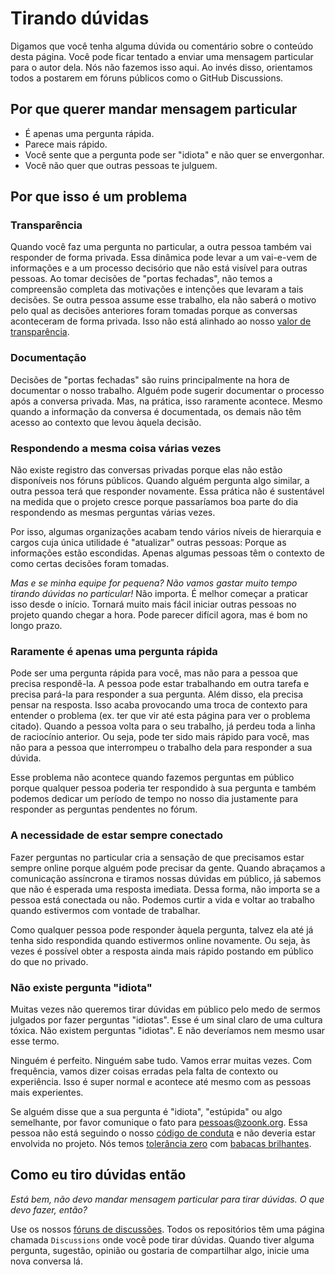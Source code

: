 # Tirando dúvidas

Digamos que você tenha alguma dúvida ou comentário sobre o conteúdo desta página.
Você pode ficar tentado a enviar uma mensagem particular para o autor dela.
Nós não fazemos isso aqui. Ao invés disso, orientamos todos a postarem em fóruns públicos como o GitHub Discussions.

## Por que querer mandar mensagem particular

- É apenas uma pergunta rápida.
- Parece mais rápido.
- Você sente que a pergunta pode ser "idiota" e não quer se envergonhar.
- Você não quer que outras pessoas te julguem.

## Por que isso é um problema

### Transparência

Quando você faz uma pergunta no particular, a outra pessoa também vai responder de forma privada.
Essa dinâmica pode levar a um vai-e-vem de informações e a um processo decisório que não está visível para outras pessoas.
Ao tomar decisões de "portas fechadas", não temos a compreensão completa das motivações e intenções que levaram a tais decisões.
Se outra pessoa assume esse trabalho,
ela não saberá o motivo pelo qual as decisões anteriores foram tomadas porque as conversas aconteceram de forma privada.
Isso não está alinhado ao nosso [valor de transparência](../../../sobre/valores.md#transparência).

### Documentação

Decisões de "portas fechadas" são ruins principalmente na hora de documentar o nosso trabalho.
Alguém pode sugerir documentar o processo após a conversa privada.
Mas, na prática, isso raramente acontece.
Mesmo quando a informação da conversa é documentada, os demais não têm acesso ao contexto que levou àquela decisão.

### Respondendo a mesma coisa várias vezes

Não existe registro das conversas privadas porque elas não estão disponíveis nos fóruns públicos.
Quando alguém pergunta algo similar, a outra pessoa terá que responder novamente.
Essa prática não é sustentável na medida que o projeto cresce porque
passaríamos boa parte do dia respondendo as mesmas perguntas várias vezes.

Por isso, algumas organizações acabam tendo vários níveis de hierarquia e
cargos cuja única utilidade é "atualizar" outras pessoas:
Porque as informações estão escondidas.
Apenas algumas pessoas têm o contexto de como certas decisões foram tomadas.

_Mas e se minha equipe for pequena? Não vamos gastar muito tempo tirando dúvidas no particular!_
Não importa. É melhor começar a praticar isso desde o início.
Tornará muito mais fácil iniciar outras pessoas no projeto quando chegar a hora.
Pode parecer difícil agora, mas é bom no longo prazo.

### Raramente é apenas uma pergunta rápida

Pode ser uma pergunta rápida para você, mas não para a pessoa que precisa respondê-la.
A pessoa pode estar trabalhando em outra tarefa e precisa pará-la para responder a sua pergunta.
Além disso, ela precisa pensar na resposta.
Isso acaba provocando uma troca de contexto para entender o problema (ex. ter que vir até esta página para ver o problema citado).
Quando a pessoa volta para o seu trabalho, já perdeu toda a linha de raciocínio anterior.
Ou seja, pode ter sido mais rápido para você, mas não para a pessoa que interrompeu o trabalho dela para responder a sua dúvida.

Esse problema não acontece quando fazemos perguntas em público porque qualquer pessoa poderia ter respondido à sua pergunta e
também podemos dedicar um período de tempo no nosso dia justamente para responder as perguntas pendentes no fórum.

### A necessidade de estar sempre conectado

Fazer perguntas no particular cria a sensação de que precisamos estar sempre online porque alguém pode precisar da gente.
Quando abraçamos a comunicação assíncrona e tiramos nossas dúvidas em público, já sabemos que não é esperada uma resposta imediata.
Dessa forma, não importa se a pessoa está conectada ou não.
Podemos curtir a vida e voltar ao trabalho quando estivermos com vontade de trabalhar.

Como qualquer pessoa pode responder àquela pergunta, talvez ela até já tenha sido respondida quando estivermos online novamente.
Ou seja, às vezes é possível obter a resposta ainda mais rápido postando em público do que no privado.

### Não existe pergunta "idiota"

Muitas vezes não queremos tirar dúvidas em público pelo medo de sermos julgados por fazer perguntas "idiotas".
Esse é um sinal claro de uma cultura tóxica.
Não existem perguntas "idiotas".
E não deveríamos nem mesmo usar esse termo.

Ninguém é perfeito. Ninguém sabe tudo. Vamos errar muitas vezes.
Com frequência, vamos dizer coisas erradas pela falta de contexto ou experiência.
Isso é super normal e acontece até mesmo com as pessoas mais experientes.

Se alguém disse que a sua pergunta é "idiota", "estúpida" ou algo semelhante, por favor comunique o fato para pessoas@zoonk.org.
Essa pessoa não está seguindo o nosso [código de conduta](../../../CODE_OF_CONDUCT.md) e não deveria estar envolvida no projeto.
Nós temos [tolerância zero](../../../sobre/valores.md#gentileza) com [babacas brilhantes](https://en.wikipedia.org/wiki/The_No_Asshole_Rule).

## Como eu tiro dúvidas então

_Está bem, não devo mandar mensagem particular para tirar dúvidas. O que devo fazer, então?_

Use os nossos [fóruns de discussões](../../gerenciar-conversas.md).
Todos os repositórios têm uma página chamada `Discussions` onde você pode tirar dúvidas.
Quando tiver alguma pergunta, sugestão, opinião ou gostaria de compartilhar algo, inicie uma nova conversa lá.
